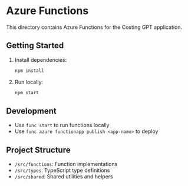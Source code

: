 # Azure Functions

This directory contains Azure Functions for the Costing GPT application.

## Getting Started

1. Install dependencies:
   ```bash
   npm install
   ```

2. Run locally:
   ```bash
   npm start
   ```

## Development

- Use `func start` to run functions locally
- Use `func azure functionapp publish <app-name>` to deploy

## Project Structure

- `/src/functions`: Function implementations
- `/src/types`: TypeScript type definitions
- `/src/shared`: Shared utilities and helpers
